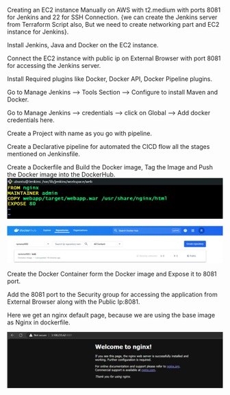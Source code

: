 
Creating an EC2 instance Manually on AWS with t2.medium with ports 8081 for Jenkins and 22 for SSH  Connection. {we can create the Jenkins server from Terraform Script also, But we need to create networking part and EC2 instance for Jenkins}.

Install Jenkins, Java and Docker on the EC2 instance.

Connect the EC2 instance with public ip on External Browser with port 8081 for accessing the Jenkins server.

Install Required plugins like Docker, Docker API, Docker Pipeline plugins.

Go to Manage Jenkins --> Tools Section --> Configure to install Maven and Docker.

Go to Manage Jenkins --> credentials --> click on Global --> Add docker credentials here.

Create a Project with name as you go with pipeline.

Create a Declarative pipeline for automated the CICD flow all the stages mentioned on Jenkinsfile.

Create a Dockerfile and Build the Docker image, Tag the Image and Push the Docker image into the DockerHub.
![alt text](image-1.png)

![alt text](image.png)

Create the Docker Container form the Docker image and Expose it to 8081 port.

Add the 8081 port to the Security group for  accessing the application from External Browser along with the Public Ip:8081.

Here we get an nginx default page, because we are using the base image as Nginx in dockerfile.

![alt text](image-2.png)





